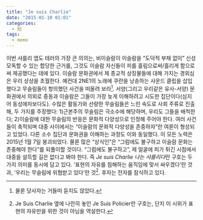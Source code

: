 ```yaml
---
title: "Je suis Charlie"
date: "2015-01-10 01:01"
categories:
  - 短
tags:
  - memo
---
```


이번 샤를리 엡도 테러의 가장 큰 의의는, 비이슬람이 이슬람을 “도덕적 부채 없이” 신성모독할 수 있는 합당한 근거를, 그것도 이슬람 자신들이 피를 흘림으로써/흘리게 함으로써 제공했다는 데에 있다. 이슬람 문화권에서 제 종교적 상징물들에 대해 가지는 경외심은 우리 상상을 초월한다. 예컨대 2NE1의 노래에 쿠란을 낭송하는 사운드 클립을 삽입했다고 무슬림들이 항의했던 사건을 떠올려 보라[^1]. 서양(그리고 우리같은 유사-서양) 문화권에서 의외로 중동과 이슬람은 그들이 가장 늦게 이해하려고 시도한 집단이다(심지어 동성애자보다도). 수많은 활동가와 선량한 무슬림들은 느린 속도로 사회 주류로 진출해, 두 가지를 주장했다: 1)근본주의 무슬림은 극소수에 해당하며, 우리도 그들을 배척한다; 2)이슬람에 대한 무슬림의 반응은 문화적 다양성으로 인정해 주어야 한다. 여러 사건들이 축적되며 대중 사이에서는 “이슬람의 문화적 다양성을 존중하자”란 여론이 형성되고 있었다. 다른 소수 집단과 문화권을 이해하는 과정도 이와 동일했다. 이 모든 노력은 2015년 1월 7일 붕괴되었다. 물론 많은 “상식인”은 “그럼에도 불구하고 이슬람 문화는 존중해야 한다”를 되풀이할 것이다. “그럼에도 불구하고”, 제 얼굴에 피가 튀긴 시점에서 대중을 설득할 길은 없다고 봐야 한다. 즉 *Je suis Charlie 나는 샤를리다*란 구호는 두 가지 의미를 동시에 담고 있다. ‘표현의 자유를 침해하는 움직임에 맞서 싸우겠다’란 것과, ‘우리는 무슬림에 위협받고 있다’란 것[^2]. 후자는 전자를 잠식하고 있다.

[^1]: 물론 당사자는 거들떠 듣지도 않았다.
[^2]: Je Suis Charlie 옆에 나란히 놓인 Je Suis Policier란 구호는, 단지 이 시위가 표현의 자유만을 위한 것이 아님을 역설한다.
